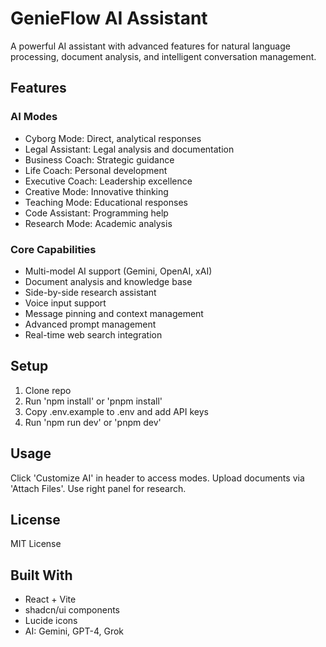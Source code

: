 # GenieFlow AI Assistant

A powerful AI assistant with advanced features for natural language processing, document analysis, and intelligent conversation management.


## Features

### AI Modes
- Cyborg Mode: Direct, analytical responses
- Legal Assistant: Legal analysis and documentation
- Business Coach: Strategic guidance
- Life Coach: Personal development
- Executive Coach: Leadership excellence
- Creative Mode: Innovative thinking
- Teaching Mode: Educational responses
- Code Assistant: Programming help
- Research Mode: Academic analysis


### Core Capabilities
- Multi-model AI support (Gemini, OpenAI, xAI)
- Document analysis and knowledge base
- Side-by-side research assistant
- Voice input support
- Message pinning and context management
- Advanced prompt management
- Real-time web search integration


## Setup
1. Clone repo
2. Run 'npm install' or 'pnpm install'
3. Copy .env.example to .env and add API keys
4. Run 'npm run dev' or 'pnpm dev'

## Usage
Click 'Customize AI' in header to access modes. Upload documents via 'Attach Files'. Use right panel for research.

## License
MIT License

## Built With
- React + Vite
- shadcn/ui components
- Lucide icons
- AI: Gemini, GPT-4, Grok
